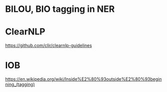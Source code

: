 
# BILOU, BIO tagging in NER

# ClearNLP

https://github.com/clir/clearnlp-guidelines


# IOB

https://en.wikipedia.org/wiki/Inside%E2%80%93outside%E2%80%93beginning_(tagging)

